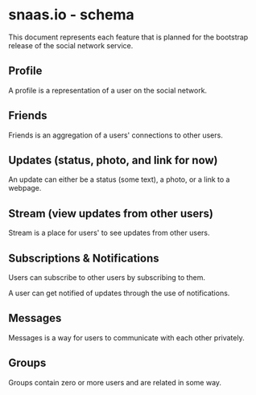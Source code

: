 # snaas.io - schema
This document represents each feature that is planned for the bootstrap release of the social network service.

## Profile
A profile is a representation of a user on the social network.

## Friends
Friends is an aggregation of a users' connections to other users.

## Updates (status, photo, and link for now)
An update can either be a status (some text), a photo, or a link to a webpage.

## Stream (view updates from other users)
Stream is a place for users' to see updates from other users.

## Subscriptions & Notifications
Users can subscribe to other users by subscribing to them.

A user can get notified of updates through the use of notifications.

## Messages
Messages is a way for users to communicate with each other privately.

## Groups
Groups contain zero or more users and are related in some way.
